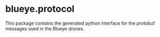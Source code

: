 # blueye.protocol

This package contains the generated python interface for the protobuf messages used in the Blueye drones.
